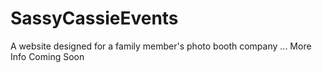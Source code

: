 # SassyCassieEvents

A website designed for a family member's photo booth company ... More Info Coming Soon
